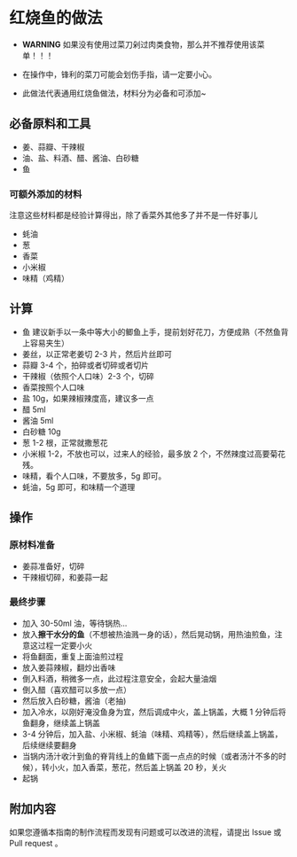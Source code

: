 # 红烧鱼的做法

- **WARNING** 如果没有使用过菜刀剁过肉类食物，那么并不推荐使用该菜单！！！
- 在操作中，锋利的菜刀可能会划伤手指，请一定要小心。

- 此做法代表通用红烧鱼做法，材料分为必备和可添加~

## 必备原料和工具

- 姜、蒜瓣、干辣椒
- 油、盐、料酒、醋、酱油、白砂糖
- 鱼

### 可额外添加的材料

注意这些材料都是经验计算得出，除了香菜外其他多了并不是一件好事儿

- 蚝油
- 葱
- 香菜
- 小米椒
- 味精（鸡精）

## 计算

* 鱼 建议新手以一条中等大小的鲫鱼上手，提前划好花刀，方便成熟（不然鱼背上容易夹生）
* 姜丝，以正常老姜切 2-3 片，然后片丝即可
* 蒜瓣 3-4 个，拍碎或者切碎或者切片
* 干辣椒（依照个人口味）2-3 个，切碎
* 香菜按照个人口味
* 盐 10g，如果辣椒辣度高，建议多一点
* 醋 5ml
* 酱油 5ml
* 白砂糖 10g
* 葱 1-2 根，正常就撒葱花
* 小米椒 1-2，不放也可以，过来人的经验，最多放 2 个，不然辣度过高要菊花残。
* 味精，看个人口味，不要放多，5g 即可。
* 蚝油，5g 即可，和味精一个道理

## 操作

### 原材料准备

* 姜蒜准备好，切碎
* 干辣椒切碎，和姜蒜一起

### 最终步骤

* 加入 30-50ml 油，等待锅热...
* 放入**擦干水分的鱼**（不想被热油溅一身的话），然后晃动锅，用热油煎鱼，注意这过程一定要小火
* 将鱼翻面，重复上面油煎过程
* 放入姜蒜辣椒，翻炒出香味
* 倒入料酒，稍微多一点，此过程注意安全，会起大量油烟
* 倒入醋（喜欢醋可以多放一点）
* 然后放入白砂糖，酱油（老抽)
* 加入冷水，以刚好淹没鱼身为宜，然后调成中火，盖上锅盖，大概 1 分钟后将鱼翻身，继续盖上锅盖
* 3-4 分钟后，加入盐、小米椒、蚝油（味精、鸡精等），然后继续盖上锅盖，后续继续要翻身
* 当锅内汤汁收汁到鱼的脊背线上的鱼鳍下面一点点的时候（或者汤汁不多的时候），转小火，加入香菜，葱花，然后盖上锅盖 20 秒，关火
* 起锅

## 附加内容

如果您遵循本指南的制作流程而发现有问题或可以改进的流程，请提出 Issue 或 Pull request 。
